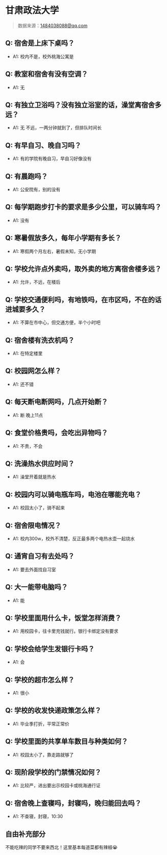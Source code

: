 # 甘肃政法大学

> 数据来源：1484038088@qq.com

## Q: 宿舍是上床下桌吗？

- A1: 校内不是，校外桃海公寓是

## Q: 教室和宿舍有没有空调？

- A1: 无

## Q: 有独立卫浴吗？没有独立浴室的话，澡堂离宿舍多远？

- A1: 无   不远，一两分钟就到了，但排队时间长

## Q: 有早自习、晚自习吗？

- A1: 有的学院有晚自习，早自习好像没有

## Q: 有晨跑吗？

- A1: 公安院有，别的没有

## Q: 每学期跑步打卡的要求是多少公里，可以骑车吗？

- A1: 没有

## Q: 寒暑假放多久，每年小学期有多长？

- A1: 寒假两个月左右，暑假未知，无小学期

## Q: 学校允许点外卖吗，取外卖的地方离宿舍楼多远？

- A1: 允许，不远，在楼后

## Q: 学校交通便利吗，有地铁吗，在市区吗，不在的话进城要多久？

- A1: 不算在市中心，但交通方便，半个小时吧

## Q: 宿舍楼有洗衣机吗？

- A1: 在特定楼里

## Q: 校园网怎么样？

- A1: 还不错

## Q: 每天断电断网吗，几点开始断？

- A1: 断  晚上11点

## Q: 食堂价格贵吗，会吃出异物吗？

- A1: 不贵，不会

## Q: 洗澡热水供应时间？

- A1: 澡堂开着就是热水

## Q: 校园内可以骑电瓶车吗，电池在哪能充电？

- A1: 校园太小了，骑不起来

## Q: 宿舍限电情况？

- A1: 校内300w，校外不清楚，反正最多两个电热水壶一起烧水

## Q: 通宵自习有去处吗？

- A1: 要去外面找自习室

## Q: 大一能带电脑吗？

- A1: 能

## Q: 学校里面用什么卡，饭堂怎样消费？

- A1: 用校园卡，往卡里充钱就行。银行卡绑定没有要求

## Q: 学校会给学生发银行卡吗？

- A1: 会

## Q: 学校的超市怎么样？

- A1: 很小

## Q: 学校的收发快递政策怎么样？

- A1: 毕业季打折，平常正常价

## Q: 学校里面的共享单车数目与种类如何？

- A1: 校园太小了，靠走路就够了

## Q: 现阶段学校的门禁情况如何？

- A1: 比较严，进出要出示校园卡或桃海通行证

## Q: 宿舍晚上查寝吗，封寝吗，晚归能回去吗？

- A1: 不查寝，封寝，10:30

## 自由补充部分

不能吃辣的同学不要来西北！这里基本每道菜都有辣椒😭
